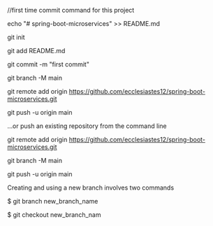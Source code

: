 //first time commit command for this project

echo "# spring-boot-microservices" >> README.md

git init

git add README.md

git commit -m "first commit"

git branch -M main

git remote add origin https://github.com/ecclesiastes12/spring-boot-microservices.git

git push -u origin main

…or push an existing repository from the command line

git remote add origin https://github.com/ecclesiastes12/spring-boot-microservices.git

git branch -M main

git push -u origin main

Creating and using a new branch involves two commands

$ git branch new_branch_name

$ git checkout new_branch_nam
